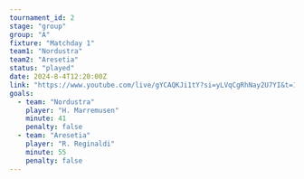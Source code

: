 ```yaml
---
tournament_id: 2
stage: "group"
group: "A"
fixture: "Matchday 1"
team1: "Nordustra"
team2: "Aresetia"
status: "played"
date: 2024-8-4T12:20:00Z
link: "https://www.youtube.com/live/gYCAQKJi1tY?si=yLVqCgRhNay2U7YI&t=1676"
goals:
  - team: "Nordustra"
    player: "H. Marremusen"
    minute: 41
    penalty: false
  - team: "Aresetia"
    player: "R. Reginaldi"
    minute: 55
    penalty: false
---
```

